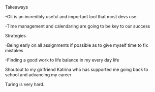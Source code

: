 Takeaways

-Git is an incredibly useful and important tool that most devs use

-Time management and calendaring are going to be key to our success

Strategies

-Being early on all assignments if possible as to give myself time to fix mistakes

-Finding a good work to life balance in my every day life

Shoutout to my girlfriend Katrina who has supported me going back to school and advancing my career

Turing is very hard.
